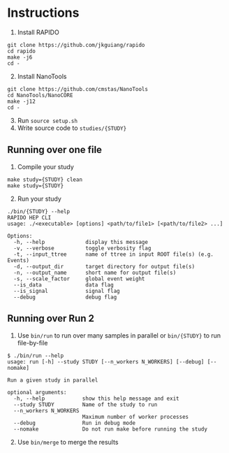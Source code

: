 # Instructions
1. Install RAPIDO
```
git clone https://github.com/jkguiang/rapido
cd rapido
make -j6
cd -
````
2. Install NanoTools
```
git clone https://github.com/cmstas/NanoTools
cd NanoTools/NanoCORE
make -j12
cd -
````
3. Run `source setup.sh`
4. Write source code to `studies/{STUDY}`

## Running over one file
1. Compile your study
```
make study={STUDY} clean
make study={STUDY}
```
2. Run your study
```
./bin/{STUDY} --help
RAPIDO HEP CLI
usage: ./<executable> [options] <path/to/file1> [<path/to/file2> ...]

Options:
  -h, --help             display this message
  -v, --verbose          toggle verbosity flag
  -t, --input_ttree      name of ttree in input ROOT file(s) (e.g. Events)
  -d, --output_dir       target directory for output file(s)
  -n, --output_name      short name for output file(s)
  -s, --scale_factor     global event weight
  --is_data              data flag
  --is_signal            signal flag
  --debug                debug flag
```

## Running over Run 2
1. Use `bin/run` to run over many samples in parallel or `bin/{STUDY}` to run file-by-file
```
$ ./bin/run --help
usage: run [-h] --study STUDY [--n_workers N_WORKERS] [--debug] [--nomake]

Run a given study in parallel

optional arguments:
  -h, --help            show this help message and exit
  --study STUDY         Name of the study to run
  --n_workers N_WORKERS
                        Maximum number of worker processes
  --debug               Run in debug mode
  --nomake              Do not run make before running the study
```
2. Use `bin/merge` to merge the results
